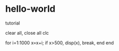 # hello-world
tutorial

clear all, close all
clc

for i=1:1000
    x=x+i;
    if x>500, disp(x), break, end
end

